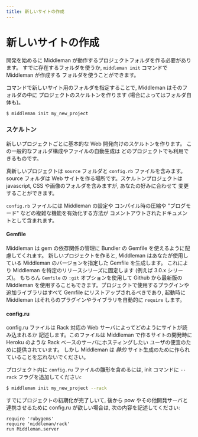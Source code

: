 ```yaml
---
title: 新しいサイトの作成
---
```


# 新しいサイトの作成

開発を始めるに Middleman が動作するプロジェクトフォルダを作る必要があります。
すでに存在するフォルダを使うか, `middleman init` コマンドで Middleman が作成する
フォルダを使うことができます。

コマンドで新しいサイト用のフォルダを指定することで, Middleman はそのフォルダの中に
プロジェクトのスケルトンを作ります (場合によってはフォルダ自体も)。

``` bash
$ middleman init my_new_project
```

### スケルトン

新しいプロジェクトごとに基本的な Web 開発向けのスケルトンを作ります。
この一般的なフォルダ構成やファイルの自動生成は
どのプロジェクトでも利用できるものです。

真新しいプロジェクトは `source` フォルダと `config.rb` ファイルを含みます。
source フォルダは Web サイトを作る場所です。スケルトンプロジェクトは
javascript, CSS や画像のフォルダを含みますが, あなたの好みに合わせて
変更することができます。

`config.rb` ファイルには Middleman の設定や
コンパイル時の圧縮や "ブログモード" などの複雑な機能を有効化する方法が
コメントアウトされたドキュメントとして含まれます。

#### Gemfile

Middleman は gem の依存関係の管理に Bundler の Gemfile を使えるように配慮してくれます。
新しいプロジェクトを作ると, Middleman はあなたが使用している
Middleman のバージョンを指定した Gemfile を生成します。
これにより Middleman を特定のリリースシリーズに固定します (例えば 3.0.x シリーズ)。
もちろん `Gemfile` の `:git` オプションを使用して Github から最新版の
Middleman を使用することもできます。プロジェクトで使用するプラグインや
追加ライブラリはすべて Gemfile にリストアップされるべきであり,
起動時に Middleman はそれらのプラグインやライブラリを自動的に `require` します。

#### config.ru

config.ru ファイルは Rack 対応の Web サーバによってどのようにサイトが読み込まれるか
記述します。このファイルは Middleman で作るサイトの開発時に Heroku のような Rack ベースのサーバにホスティングしたい
ユーザの便宜のために提供されています。
しかし Middleman は *静的* サイト生成のために作られていることを忘れないでください。

プロジェクト内に `config.ru` ファイルの雛形を含めるには, init コマンドに `--rack`
フラグを追加してください:

``` bash
$ middleman init my_new_project --rack
```

すでにプロジェクトの初期化が完了しいて, 後から pow やその他開発サーバと連携させるために
config.ru が欲しい場合は, 次の内容を記述してください:

```
require 'rubygems'
require 'middleman/rack'
run Middleman.server
```

